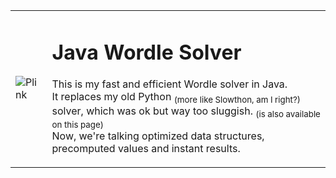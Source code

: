 <table style="border-collapse: collapse; width: 100%;">
  <tr>
    <!-- Image Cell -->
    <td>
      <img src="https://c.tenor.com/EYUlar2QIe4AAAAd/tenor.gif" 
           alt="Plink">
    </td>
    <!-- Text Cell -->
    <td>
      <h1>Java Wordle Solver</h1>
      <p>
        This is my fast and efficient Wordle solver in Java. <br>
        It replaces my old Python <sub>(more like Slowthon, am I right?)</sub> solver, which was ok but way too sluggish. <sub>(is also available on this page)</sub><br>
        Now, we're talking optimized data structures, precomputed values and instant results.
      </p>
    </td>
  </tr>
</table>
